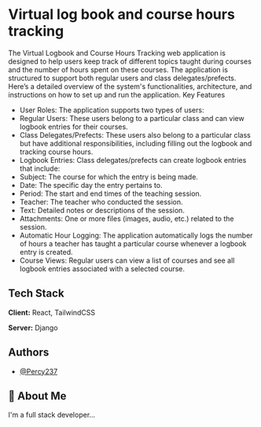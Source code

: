 
# Virtual log book and course hours tracking 
The Virtual Logbook and Course Hours Tracking web application is designed to help users keep track of different topics taught during courses and the number of hours spent on these courses. The application is structured to support both regular users and class delegates/prefects. Here’s a detailed overview of the system's functionalities, architecture, and instructions on how to set up and run the application.
Key Features
- User Roles: The application supports two types of users:
- Regular Users: These users belong to a particular class and can view logbook entries for their courses.
- Class Delegates/Prefects: These users also belong to a particular class but have additional responsibilities, including filling out the logbook and tracking course hours.
- Logbook Entries: Class delegates/prefects can create logbook entries that include:
- Subject: The course for which the entry is being made.
- Date: The specific day the entry pertains to.
- Period: The start and end times of the teaching session.
- Teacher: The teacher who conducted the session.
- Text: Detailed notes or descriptions of the session.
- Attachments: One or more files (images, audio, etc.) related to the session.
- Automatic Hour Logging: The application automatically logs the number of hours a teacher has taught a particular course whenever a logbook entry is created.
- Course Views: Regular users can view a list of courses and see all logbook entries associated with a selected course.




## Tech Stack

**Client:** React, TailwindCSS

**Server:** Django


## Authors

- [@Percy237](https://www.github.com/Percy237)


## 🚀 About Me
I'm a full stack developer...

